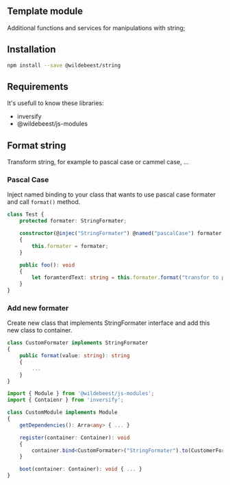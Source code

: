 ## Template module

Additional functions and services for manipulations with string;

## Installation

```sh
npm install --save @wildebeest/string
```

## Requirements

It's usefull to know these libraries:

* inversify
* @wildebeest/js-modules

## Format string

Transform string, for example to pascal case or cammel case, ...

### Pascal Case

Inject named binding to your class that wants to use pascal case formater and call `format()` method.

```ts
class Test {
    protected formater: StringFormater;

    constructor(@injec("StringFormater") @named("pascalCase") formater: StringFormater)
    {
        this.formater = formater;
    }

    public foo(): void
    {
        let foramterdText: string = this.formater.format("transfor to pascal case");
    }
}
```

### Add new formater

Create new class that implements StringFormater interface and add this new class to container.

```ts
class CustomFormater implements StringFormater
{
    public format(value: string): string
    {
        ...
    }
}
```

```ts
import { Module } from '@wildebeest/js-modules';
import { Contaienr } from 'inversify';

class CustomModule implements Module
{
    getDependencies(): Arra<any> { ... }

    register(container: Container): void
    {
        container.bind<CustomFormater>("StringFormater").to(CustomerFormater).inSingletonScope().whenTargetNamed('custom');
    }

    boot(container: Container): void { ... }
}
```
